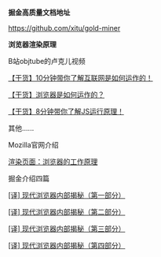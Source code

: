 

**掘金高质量文档地址**

https://github.com/xitu/gold-miner



**浏览器渲染原理**

B站objtube的卢克儿视频

[【干货】10分钟带你了解互联网是如何运作的！](https://www.bilibili.com/video/BV1Rz4y197Jd)

[【干货】浏览器是如何运作的？](https://www.bilibili.com/video/BV1x54y1B7RE?from=search&seid=6106598359524540526)

[【干货】8分钟带你了解JS运行原理！](https://www.bilibili.com/video/BV1vh411Z7QG)

其他......

Mozilla官网介绍

[渲染页面：浏览器的工作原理](https://developer.mozilla.org/zh-CN/docs/Web/Performance/%E6%B5%8F%E8%A7%88%E5%99%A8%E6%B8%B2%E6%9F%93%E9%A1%B5%E9%9D%A2%E7%9A%84%E5%B7%A5%E4%BD%9C%E5%8E%9F%E7%90%86)

掘金介绍四篇

[[译] 现代浏览器内部揭秘（第一部分）](https://juejin.cn/post/6844903679389073415)

[[译] 现代浏览器内部揭秘（第二部分）](https://juejin.cn/post/6844903692890537992)

[[译] 现代浏览器内部揭秘（第三部分）](https://juejin.cn/post/6844903692894732295)

[[译] 现代浏览器内部揭秘（第四部分）](https://juejin.cn/post/6844903695600058375)

